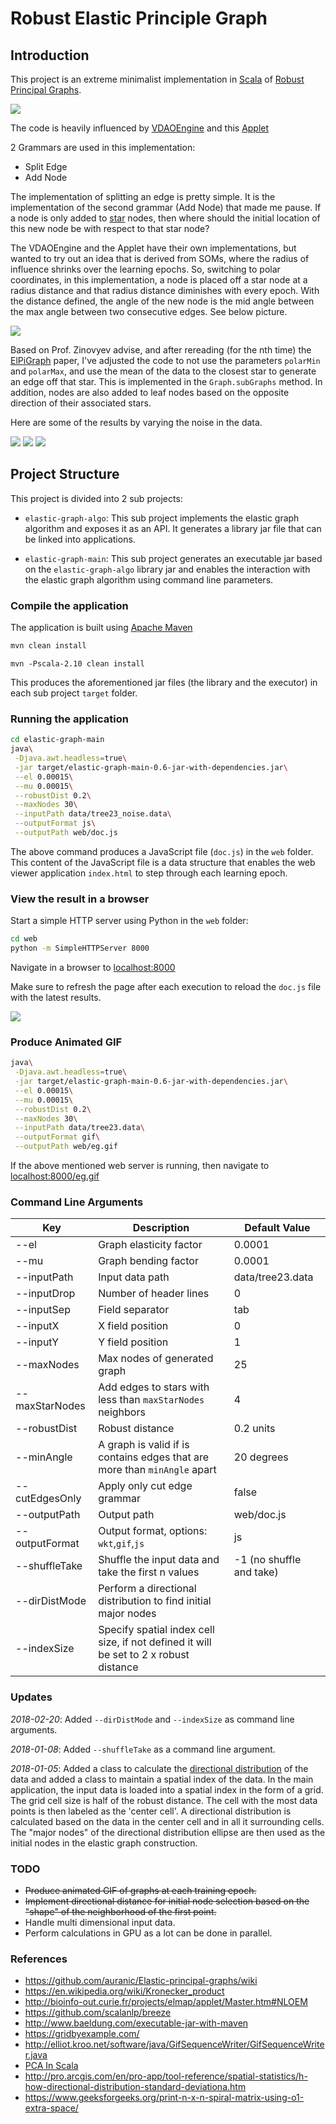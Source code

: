 # Robust Elastic Principle Graph

## Introduction

This project is an extreme minimalist implementation in [Scala](https://www.scala-lang.org/) of [Robust Principal Graphs](https://github.com/auranic/Elastic-principal-graphs/wiki/Robust-principal-graphs).

![](media/eg.gif)

The code is heavily influenced by [VDAOEngine](https://github.com/auranic/VDAOEngine) and this [Applet](http://bioinfo-out.curie.fr/projects/elmap/applet/Master.htm)

2 Grammars are used in this implementation:

- Split Edge
- Add Node

The implementation of splitting an edge is pretty simple. It is the implementation of the second grammar (Add Node) that made me pause. If a node is only added to [star](https://en.wikipedia.org/wiki/Star_(graph_theory)) nodes, then where should the initial location of this new node be with respect to that star node?

The VDAOEngine and the Applet have their own implementations, but wanted to try out an idea that is derived from SOMs, where the radius of influence shrinks over the learning epochs. So, switching to polar coordinates, in this implementation, a node is placed off a star node at a radius distance and that radius distance diminishes with every epoch. With the distance defined, the angle of the new node is the mid angle between the max angle between two consecutive edges. See below picture.

![](media/AddNode.png)

Based on Prof. Zinovyev advise, and after rereading (for the nth time) the [ElPiGraph](https://github.com/auranic/Elastic-principal-graphs/blob/master/ElPiGraph_Methods.pdf) paper, I've adjusted the code to not use the parameters `polarMin` and `polarMax`, and use the mean of the data to the closest star to generate an edge off that star. This is implemented in the `Graph.subGraphs` method. In addition, nodes are also added to leaf nodes based on the opposite direction of their associated stars.

Here are some of the results by varying the noise in the data.

![](media/Result1.png) ![](media/Result2.png) ![](media/Result3.png)

## Project Structure

This project is divided into 2 sub projects:

- `elastic-graph-algo`: This sub project implements the elastic graph algorithm and exposes it as an API. It generates a library jar file that can be linked into applications.

- `elastic-graph-main`: This sub project generates an executable jar based on the `elastic-graph-algo` library jar and enables the interaction with the elastic graph algorithm using command line parameters.

### Compile the application

The application is built using [Apache Maven](https://maven.apache.org/)

```bash
mvn clean install
```

```
mvn -Pscala-2.10 clean install
```

This produces the aforementioned jar files (the library and the executor) in each sub project `target` folder.

### Running the application

```bash
cd elastic-graph-main
java\
 -Djava.awt.headless=true\
 -jar target/elastic-graph-main-0.6-jar-with-dependencies.jar\
 --el 0.00015\
 --mu 0.00015\
 --robustDist 0.2\
 --maxNodes 30\
 --inputPath data/tree23_noise.data\
 --outputFormat js\
 --outputPath web/doc.js
```

The above command produces a JavaScript file (`doc.js`) in the `web` folder.  This content of the JavaScript file is a data structure that enables the web viewer application `index.html` to step through each learning epoch.

### View the result in a browser

Start a simple HTTP server using Python in the `web` folder:

```bash
cd web
python -m SimpleHTTPServer 8000
```

Navigate in a browser to [localhost:8000](localhost:8000)

Make sure to refresh the page after each execution to reload the `doc.js` file with the latest results.

![](media/ElasticGraph.png)

### Produce Animated GIF

```bash
java\
 -Djava.awt.headless=true\
 -jar target/elastic-graph-main-0.6-jar-with-dependencies.jar\
 --el 0.00015\
 --mu 0.00015\
 --robustDist 0.2\
 --maxNodes 30\
 --inputPath data/tree23.data\
 --outputFormat gif\
 --outputPath web/eg.gif
```

If the above mentioned web server is running, then navigate to [localhost:8000/eg.gif](localhost:8000/eg.gif)

### Command Line Arguments

| Key | Description | Default Value |
|-----|-------------|---------------|
| --el | Graph elasticity factor | 0.0001 |
| --mu | Graph bending factor | 0.0001 |
| --inputPath | Input data path | data/tree23.data |
| --inputDrop | Number of header lines | 0 |
| --inputSep  | Field separator | tab |
| --inputX    | X field position | 0 |
| --inputY    | Y field position | 1 |
| --maxNodes  | Max nodes of generated graph | 25 |
| --maxStarNodes | Add edges to stars with less than `maxStarNodes` neighbors | 4 |
| --robustDist | Robust distance | 0.2 units |
| --minAngle | A graph is valid if is contains edges that are more than `minAngle` apart | 20 degrees |
| --cutEdgesOnly | Apply only cut edge grammar | false |
| --outputPath | Output path | web/doc.js |
| --outputFormat | Output format, options: `wkt`,`gif`,`js`| js|
| --shuffleTake | Shuffle the input data and take the first n values | -1 (no shuffle and take) |
| --dirDistMode | Perform a directional distribution to find initial major nodes |
| --indexSize | Specify spatial index cell size, if not defined it will be set to 2 x robust distance |

### Updates

*2018-02-20*: Added `--dirDistMode` and `--indexSize` as command line arguments.

*2018-01-08*: Added `--shuffleTake` as a command line argument.

*2018-01-05*: Added a class to calculate the [directional distribution](http://pro.arcgis.com/en/pro-app/tool-reference/spatial-statistics/h-how-directional-distribution-standard-deviationa.htm) of the data and added a class to maintain a spatial index of the data.
In the main application, the input data is loaded into a spatial index in the form of a grid. The grid cell size is half of the robust distance.
The cell with the most data points is then labeled as the 'center cell'.  A directional distribution is calculated based on the data in the center cell and in all it surrounding cells.  The "major nodes" of the directional distribution ellipse are then used as the initial nodes in the elastic graph construction.

### TODO

- ~~Produce animated GIF of graphs at each training epoch.~~
- ~~Implement directional distance for initial node selection based on the "shape" of the neighborhood of the first point.~~
- Handle multi dimensional input data.
- Perform calculations in GPU as a lot can be done in parallel.

### References

- https://github.com/auranic/Elastic-principal-graphs/wiki
- https://en.wikipedia.org/wiki/Kronecker_product
- http://bioinfo-out.curie.fr/projects/elmap/applet/Master.htm#NLOEM
- https://github.com/scalanlp/breeze
- http://www.baeldung.com/executable-jar-with-maven
- https://gridbyexample.com/
- http://elliot.kroo.net/software/java/GifSequenceWriter/GifSequenceWriter.java
- [PCA In Scala](https://gist.github.com/tyrcho/5884241)
- http://pro.arcgis.com/en/pro-app/tool-reference/spatial-statistics/h-how-directional-distribution-standard-deviationa.htm
- https://www.geeksforgeeks.org/print-n-x-n-spiral-matrix-using-o1-extra-space/
